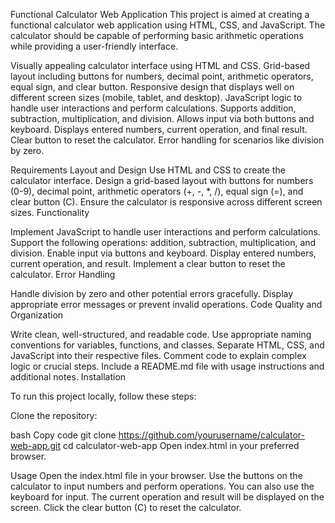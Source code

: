 Functional Calculator Web Application
This project is aimed at creating a functional calculator web application using HTML, CSS, and JavaScript. The calculator should be capable of performing basic arithmetic operations while providing a user-friendly interface.


Visually appealing calculator interface using HTML and CSS.
Grid-based layout including buttons for numbers, decimal point, arithmetic operators, equal sign, and clear button.
Responsive design that displays well on different screen sizes (mobile, tablet, and desktop).
JavaScript logic to handle user interactions and perform calculations.
Supports addition, subtraction, multiplication, and division.
Allows input via both buttons and keyboard.
Displays entered numbers, current operation, and final result.
Clear button to reset the calculator.
Error handling for scenarios like division by zero.


Requirements
Layout and Design
Use HTML and CSS to create the calculator interface.
Design a grid-based layout with buttons for numbers (0-9), decimal point, arithmetic operators (+, -, *, /), equal sign (=), and clear button (C).
Ensure the calculator is responsive across different screen sizes.
Functionality

Implement JavaScript to handle user interactions and perform calculations.
Support the following operations: addition, subtraction, multiplication, and division.
Enable input via buttons and keyboard.
Display entered numbers, current operation, and result.
Implement a clear button to reset the calculator.
Error Handling

Handle division by zero and other potential errors gracefully.
Display appropriate error messages or prevent invalid operations.
Code Quality and Organization

Write clean, well-structured, and readable code.
Use appropriate naming conventions for variables, functions, and classes.
Separate HTML, CSS, and JavaScript into their respective files.
Comment code to explain complex logic or crucial steps.
Include a README.md file with usage instructions and additional notes.
Installation

To run this project locally, follow these steps:

Clone the repository:

bash
Copy code
git clone https://github.com/yourusername/calculator-web-app.git
cd calculator-web-app
Open index.html in your preferred browser.

Usage
Open the index.html file in your browser.
Use the buttons on the calculator to input numbers and perform operations.
You can also use the keyboard for input.
The current operation and result will be displayed on the screen.
Click the clear button (C) to reset the calculator.
